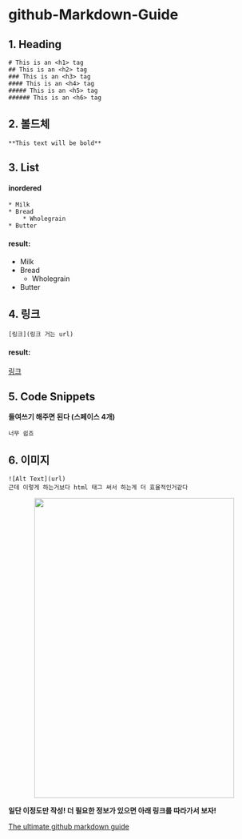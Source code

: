 # github-Markdown-Guide







## 1. Heading

    # This is an <h1> tag
    ## This is an <h2> tag
    ### This is an <h3> tag
    #### This is an <h4> tag
    ##### This is an <h5> tag
    ###### This is an <h6> tag
    
## 2. 볼드체

    **This text will be bold**

## 3. List

#### inordered

    * Milk
    * Bread
        * Wholegrain
    * Butter
    
#### result:

* Milk
* Bread
    * Wholegrain
* Butter

## 4. 링크

    [링크](링크 거는 url)
    
#### result:

[링크](http://example.com)


## 5. Code Snippets

**들여쓰기 해주면 된다 (스페이스 4개)** 

    너무 쉽죠

## 6. 이미지

    ![Alt Text](url)
    근데 이렇게 하는거보다 html 태그 써서 하는게 더 효율적인거같다
<p align="center">

<img width="400" height="600" src ="https://images.unsplash.com/photo-1543852786-1cf6624b9987?ixlib=rb-1.2.1&ixid=eyJhcHBfaWQiOjEyMDd9&auto=format&fit=crop&w=800&q=60">

</p>





**일단 이정도만 작성! 더 필요한 정보가 있으면 아래 링크를 따라가서 보자!**

[The ultimate github markdown guide](https://gist.github.com/cuonggt/9b7d08a597b167299f0d)













